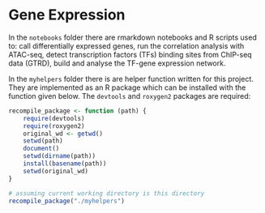 # Gene Expression

In the `notebooks` folder there are rmarkdown notebooks and R scripts used to: call differentially expressed genes, run the correlation analysis with ATAC-seq, detect transcription factors (TFs) binding sites from ChIP-seq data (GTRD), build and analyse the TF-gene expression network.

In the `myhelpers` folder there is are helper function written for this project. They are implemented as an R package which can be installed with the function given below. The `devtools` and `roxygen2` packages are required:

```r
recompile_package <- function (path) {
    require(devtools)
    require(roxygen2)
    original_wd <- getwd()
    setwd(path)
    document()
    setwd(dirname(path))
    install(basename(path))
    setwd(original_wd)
}

# assuming current working directory is this directory
recompile_package("./myhelpers")
```
